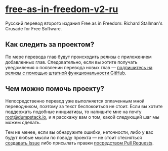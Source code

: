 # [free-as-in-freedom-v2-ru](https://code.dumpstack.io/etc/free-as-in-freedom-v2-ru)

Русский перевод второго издания Free as in Freedom: Richard Stallman's Crusade for Free Software.

## Как следить за проектом?

По мере перевода глав будут происходить релизы с приложением добавленных глав. Следовательно, если вы хотите получать уведомления о появлении перевода новых глав — [подпишитесь на релизы с помощью штатной функциональности GitHub](https://help.github.com/en/articles/watching-and-unwatching-releases-for-a-repository).

## Чем можно помочь проекту?

Непосредственно перевод уже выполняется оплаченным мной переводчиком, поэтому за текст беспокоиться не стоит. Если вы хотите поддержать подобные инициативы, то напишите мне на почту root@dumpstack.io, и я расскажу вам о том, какой следующий шаг мы можем сделать.

Тем не менее, если вы обнаружите ошибки, неточности, либо у вас будут любые мысли по поводу проекта — не стоит стесняться [создавать Issue](https://github.com/jollheef/free-as-in-freedom-v2-ru/issues/new) либо присылать правки [посредством Pull Requests](https://help.github.com/en/articles/creating-a-pull-request-from-a-fork).
